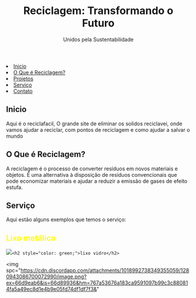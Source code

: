 <!DOCTYPE html> 
<html lang="pt-br">
<head>
    <meta charset="UTF-8">
    <meta name="viewport" content="width=device-width, initial-scale=1.0">

</head>
<body>
    <header>
        <h1>Reciclagem: Transformando o Futuro</h1>
        <p>Unidos pela Sustentabilidade</p>
    </header>
    <nav>
    <li><a href="#Inicio">Inicio</a></li>
    <li><a href="#o-que-e">O Que é Reciclagem?</a></li>
    <li><a href="#projetos">Projetos</a></li>
    <li><a href="#Serviço">Serviço</a></li>
    <li><a href="#contato">Contato</a></li>
    </nav>
    <div class="container">
        <section id="Inicio">
            <h2>Inicio</h2>
            <p>Aqui é o reciclafacil, O grande site de eliminar os solidos reciclavei, onde vamos ajudar a reciclar, com pontos de reciclagem e como ajudar a salvar o mundo</p>
        </section>
        <section id="o-que-e">
            <h2>O Que é Reciclagem?</h2>
            <p>A reciclagem é o processo de converter resíduos em novos materiais e objetos. É uma alternativa à disposição de resíduos convencionais que pode economizar materiais e ajudar a reduzir a emissão de gases de efeito estufa.</p>
        </section>
        <section id="Serviço">
            <h2>Serviço</h2>
            <p>Aqui estão alguns exemplos que temos o serviço:</p>
             <h2 style="color: yellow">Lixo metálico</h2>                                                                                   <div>
    <img src="https://cdn.discordapp.com/attachments/1018992738349355059/1280943589911691356/image.png?ex=66d9eb2e&is=66d899ae&hm=fe677b5e116c603c5401f2cd5e45d7dcf256b410a9b805c7fd057e97ac7511a0&"



    <h2 style="color: green;">lixo vidro</h2>
<img spc="https://cdn.discordapp.com/attachments/1018992738349355059/1280943086700072990/image.png?ex=66d9eab6&is=66d89936&hm=767a53676a183ca9591097b99c3c880814fa5a49ec8d1e4b9e05fd74df1df7f3&"  


</div> 
   
   
   
   
   
   
   
   
   
   
   
   <style>
     body{
         height: 100vh;  
         
         background-image: url(https://static.vecteezy.com/ti/vetor-gratis/p1/11058150-fundo-branco-em-branco-com-design-ondulado-verde-e-simples-adequado-para-fundo-de-apresentacao-vetor.jpg);
         background-size: 100%          
    
     }
    </style>

